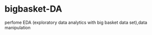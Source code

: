 # bigbasket-DA
perfome EDA (exploratory data analytics with big basket data set),data manipulation 
